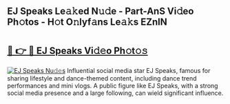 ## EJ Speaks Le𝚊𝚔ed N𝚞𝚍e - Part-AnS Vi𝚍eo Ph𝚘tos - H𝚘t O𝚗lyf𝚊ns Le𝚊𝚔s EZnlN

# <h2><a href="http://hf5tngo.feru.top/?c=EJ+Speaks">🔗 👉 🔴 EJ Speaks Vi𝚍𝚎o Ph𝚘t𝚘𝚜</a></h2>

[![EJ Speaks Nu𝚍𝚎s](https://i.imgur.com/0TWrTi3.gif)](http://hf5tngo.feru.top/?c=EJ+Speaks)
Influential social media star EJ Speaks, famous for sharing lifestyle and dance-themed content, including dance trend performances and mini vlogs. A public figure like EJ Speaks, with a strong social media presence and a large following, can wield significant influence. 
